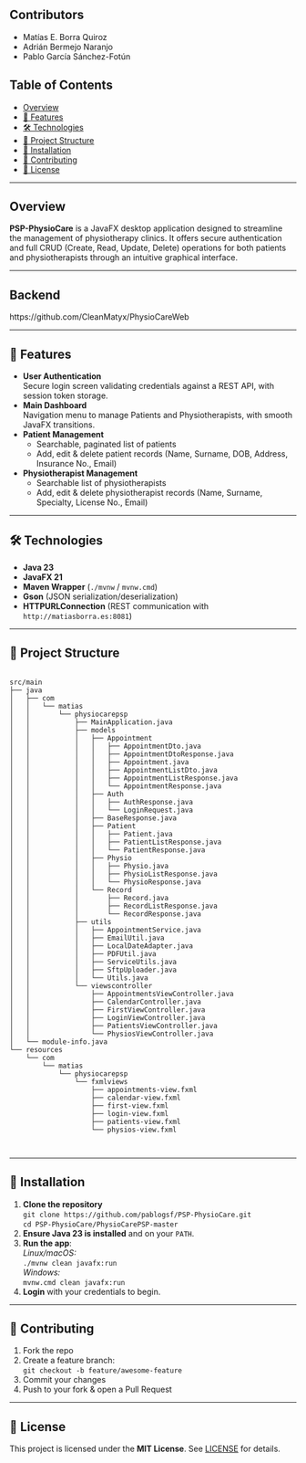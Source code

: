 
<H2>Contributors</H2>
<ul>
  <li>Matías E. Borra Quiroz</li>
  <li>Adrián Bermejo Naranjo</li>
  <li>Pablo García Sánchez-Fotún</li>
</ul>
<h2>Table of Contents</h2>
<ul>
  <li><a href="#overview">Overview</a></li>
  <li><a href="#features">🚀 Features</a></li>
  <li><a href="#technologies">🛠️ Technologies</a></li>
  <li><a href="#project-structure">📂 Project Structure</a></li>
  <li><a href="#installation">🎯 Installation</a></li>
  <li><a href="#contributing">🤝 Contributing</a></li>
  <li><a href="#license">📄 License</a></li>
</ul>

<hr>

<h2 id="overview">Overview</h2>
<p><strong>PSP-PhysioCare</strong> is a JavaFX desktop application designed to streamline the management of physiotherapy clinics. It offers secure authentication and full CRUD (Create, Read, Update, Delete) operations for both patients and physiotherapists through an intuitive graphical interface.</p>

<hr>
<h2>Backend</h2>
<p>https://github.com/CleanMatyx/PhysioCareWeb</p>
<hr>

<h2 id="features">🚀 Features</h2>
<ul>
  <li>
    <strong>User Authentication</strong><br>
    Secure login screen validating credentials against a REST API, with session token storage.
  </li>
  <li>
    <strong>Main Dashboard</strong><br>
    Navigation menu to manage Patients and Physiotherapists, with smooth JavaFX transitions.
  </li>
  <li>
    <strong>Patient Management</strong>
    <ul>
      <li>Searchable, paginated list of patients</li>
      <li>Add, edit &amp; delete patient records (Name, Surname, DOB, Address, Insurance No., Email)</li>
    </ul>
  </li>
  <li>
    <strong>Physiotherapist Management</strong>
    <ul>
      <li>Searchable list of physiotherapists</li>
      <li>Add, edit &amp; delete physiotherapist records (Name, Surname, Specialty, License No., Email)</li>
    </ul>
  </li>
</ul>

<hr>

<h2 id="technologies">🛠️ Technologies</h2>
<ul>
  <li><strong>Java 23</strong></li>
  <li><strong>JavaFX 21</strong></li>
  <li><strong>Maven Wrapper</strong> (<code>./mvnw</code> / <code>mvnw.cmd</code>)</li>
  <li><strong>Gson</strong> (JSON serialization/deserialization)</li>
  <li><strong>HTTPURLConnection</strong> (REST communication with <code>http://matiasborra.es:8081</code>)</li>
</ul>

<hr>

<h2 id="project-structure">📂 Project Structure</h2>
<pre><code>
src/main
├── java
│   ├── com
│   │   └── matias
│   │       └── physiocarepsp
│   │           ├── MainApplication.java
│   │           ├── models
│   │           │   ├── Appointment
│   │           │   │   ├── AppointmentDto.java
│   │           │   │   ├── AppointmentDtoResponse.java
│   │           │   │   ├── Appointment.java
│   │           │   │   ├── AppointmentListDto.java
│   │           │   │   ├── AppointmentListResponse.java
│   │           │   │   └── AppointmentResponse.java
│   │           │   ├── Auth
│   │           │   │   ├── AuthResponse.java
│   │           │   │   └── LoginRequest.java
│   │           │   ├── BaseResponse.java
│   │           │   ├── Patient
│   │           │   │   ├── Patient.java
│   │           │   │   ├── PatientListResponse.java
│   │           │   │   └── PatientResponse.java
│   │           │   ├── Physio
│   │           │   │   ├── Physio.java
│   │           │   │   ├── PhysioListResponse.java
│   │           │   │   └── PhysioResponse.java
│   │           │   └── Record
│   │           │       ├── Record.java
│   │           │       ├── RecordListResponse.java
│   │           │       └── RecordResponse.java
│   │           ├── utils
│   │           │   ├── AppointmentService.java
│   │           │   ├── EmailUtil.java
│   │           │   ├── LocalDateAdapter.java
│   │           │   ├── PDFUtil.java
│   │           │   ├── ServiceUtils.java
│   │           │   ├── SftpUploader.java
│   │           │   └── Utils.java
│   │           └── viewscontroller
│   │               ├── AppointmentsViewController.java
│   │               ├── CalendarController.java
│   │               ├── FirstViewController.java
│   │               ├── LoginViewController.java
│   │               ├── PatientsViewController.java
│   │               └── PhysiosViewController.java
│   └── module-info.java
└── resources
    └── com
        └── matias
            └── physiocarepsp
                └── fxmlviews
                    ├── appointments-view.fxml
                    ├── calendar-view.fxml
                    ├── first-view.fxml
                    ├── login-view.fxml
                    ├── patients-view.fxml
                    └── physios-view.fxml

</code></pre>

<hr>

<h2 id="installation">🎯 Installation</h2>
<ol>
  <li>
    <strong>Clone the repository</strong><br>
    <code>git clone https://github.com/pablogsf/PSP-PhysioCare.git</code><br>
    <code>cd PSP-PhysioCare/PhysioCarePSP-master</code>
  </li>
  <li>
    <strong>Ensure Java 23 is installed</strong> and on your <code>PATH</code>.
  </li>
  <li>
    <strong>Run the app</strong>:<br>
    <em>Linux/macOS:</em><br>
    <code>./mvnw clean javafx:run</code><br>
    <em>Windows:</em><br>
    <code>mvnw.cmd clean javafx:run</code>
  </li>
  <li>
    <strong>Login</strong> with your credentials to begin.
  </li>
</ol>

<hr>

<h2 id="contributing">🤝 Contributing</h2>
<ol>
  <li>Fork the repo</li>
  <li>Create a feature branch:<br><code>git checkout -b feature/awesome-feature</code></li>
  <li>Commit your changes</li>
  <li>Push to your fork &amp; open a Pull Request</li>
</ol>

<hr>

<h2 id="license">📄 License</h2>
<p>This project is licensed under the <strong>MIT License</strong>. See <a href="LICENSE">LICENSE</a> for details.</p>
